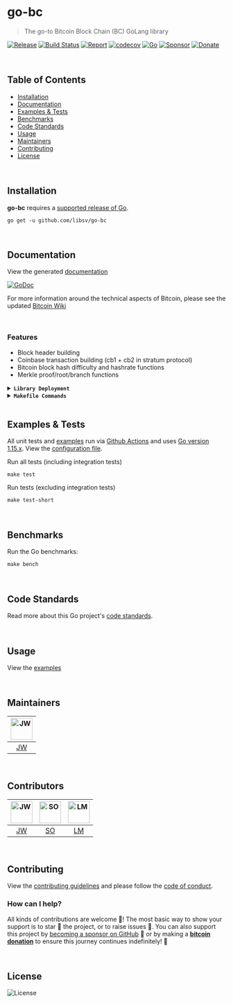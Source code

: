 # go-bc

> The go-to Bitcoin Block Chain (BC) GoLang library  

[![Release](https://img.shields.io/github/release-pre/libsv/go-bc.svg?logo=github&style=flat&v=1)](https://github.com/libsv/go-bc/releases)
[![Build Status](https://img.shields.io/github/workflow/status/libsv/go-bc/run-go-tests?logo=github&v=3)](https://github.com/libsv/go-bc/actions)
[![Report](https://goreportcard.com/badge/github.com/libsv/go-bc?style=flat&v=1)](https://goreportcard.com/report/github.com/libsv/go-bc)
[![codecov](https://codecov.io/gh/libsv/go-bc/branch/master/graph/badge.svg?v=1)](https://codecov.io/gh/libsv/go-bc)
[![Go](https://img.shields.io/github/go-mod/go-version/libsv/go-bc?v=1)](https://golang.org/)
[![Sponsor](https://img.shields.io/badge/sponsor-libsv-181717.svg?logo=github&style=flat&v=3)](https://github.com/sponsors/libsv)
[![Donate](https://img.shields.io/badge/donate-bitcoin-ff9900.svg?logo=bitcoin&style=flat&v=3)](https://gobitcoinsv.com/#sponsor)

<br/>

## Table of Contents

- [Installation](#installation)
- [Documentation](#documentation)
- [Examples & Tests](#examples--tests)
- [Benchmarks](#benchmarks)
- [Code Standards](#code-standards)
- [Usage](#usage)
- [Maintainers](#maintainers)
- [Contributing](#contributing)
- [License](#license)

<br/>

## Installation

**go-bc** requires a [supported release of Go](https://golang.org/doc/devel/release.html#policy).

```shell script
go get -u github.com/libsv/go-bc
```

<br/>

## Documentation

View the generated [documentation](https://pkg.go.dev/github.com/libsv/go-bc)

[![GoDoc](https://godoc.org/github.com/libsv/go-bc?status.svg&style=flat)](https://pkg.go.dev/github.com/libsv/go-bc)

For more information around the technical aspects of Bitcoin, please see the updated [Bitcoin Wiki](https://wiki.bitcoinsv.io/index.php/Main_Page)

<br/>

### Features

- Block header building
- Coinbase transaction building (cb1 + cb2 in stratum protocol)
- Bitcoin block hash difficulty and hashrate functions
- Merkle proof/root/branch functions

<details>
<summary><strong><code>Library Deployment</code></strong></summary>
<br/>

[goreleaser](https://github.com/goreleaser/goreleaser) for easy binary or library deployment to Github and can be installed via: `brew install goreleaser`.

The [.goreleaser.yml](.goreleaser.yml) file is used to configure [goreleaser](https://github.com/goreleaser/goreleaser).

Use `make release-snap` to create a snapshot version of the release, and finally `make release` to ship to production.
</details>

<details>
<summary><strong><code>Makefile Commands</code></strong></summary>
<br/>

View all `makefile` commands

```shell script
make help
```

List of all current commands:

```text
all                  Runs multiple commands
clean                Remove previous builds and any test cache data
clean-mods           Remove all the Go mod cache
coverage             Shows the test coverage
godocs               Sync the latest tag with GoDocs
help                 Show this help message
install              Install the application
install-go           Install the application (Using Native Go)
lint                 Run the golangci-lint application (install if not found)
release              Full production release (creates release in Github)
release              Runs common.release then runs godocs
release-snap         Test the full release (build binaries)
release-test         Full production test release (everything except deploy)
replace-version      Replaces the version in HTML/JS (pre-deploy)
tag                  Generate a new tag and push (tag version=0.0.0)
tag-remove           Remove a tag if found (tag-remove version=0.0.0)
tag-update           Update an existing tag to current commit (tag-update version=0.0.0)
test                 Runs vet, lint and ALL tests
test-ci              Runs all tests via CI (exports coverage)
test-ci-no-race      Runs all tests via CI (no race) (exports coverage)
test-ci-short        Runs unit tests via CI (exports coverage)
test-short           Runs vet, lint and tests (excludes integration tests)
uninstall            Uninstall the application (and remove files)
update-linter        Update the golangci-lint package (macOS only)
vet                  Run the Go vet application
```

</details>

<br/>

## Examples & Tests

All unit tests and [examples](examples) run via [Github Actions](https://github.com/libsv/go-bc/actions) and
uses [Go version 1.15.x](https://golang.org/doc/go1.15). View the [configuration file](.github/workflows/run-tests.yml).

Run all tests (including integration tests)

```shell script
make test
```

Run tests (excluding integration tests)

```shell script
make test-short
```

<br/>

## Benchmarks

Run the Go benchmarks:

```shell script
make bench
```

<br/>

## Code Standards

Read more about this Go project's [code standards](CODE_STANDARDS.md).

<br/>

## Usage

View the [examples](examples)

<br/>

## Maintainers

| [<img src="https://github.com/jadwahab.png" height="50" alt="JW" />](https://github.com/jadwahab)  |
|:---:|
|  [JW](https://github.com/jadwahab) |

<br/>

## Contributors

| [<img src="https://github.com/jadwahab.png" height="50" alt="JW" />](https://github.com/jadwahab) | [<img src="https://github.com/ordishs.png" height="50" alt="SO" />](https://github.com/ordishs) | [<img src="https://avatars.githubusercontent.com/u/26772?s=400&v=4" height="50" alt="LM" />](https://github.com/liam) |
|:---:|:---:|:---:|
| [JW](https://github.com/jadwahab) | [SO](https://github.com/ordishs) | [LM](https://github.com/liam) |

<br/>

## Contributing

View the [contributing guidelines](CONTRIBUTING.md) and please follow the [code of conduct](CODE_OF_CONDUCT.md).

### How can I help?

All kinds of contributions are welcome :raised_hands:!
The most basic way to show your support is to star :star2: the project, or to raise issues :speech_balloon:.
You can also support this project by [becoming a sponsor on GitHub](https://github.com/sponsors/libsv) :clap:
or by making a [**bitcoin donation**](https://gobitcoinsv.com/#sponsor) to ensure this journey continues indefinitely! :rocket:

<br/>

## License

![License](https://img.shields.io/github/license/libsv/go-bc.svg?style=flat&v=1)
